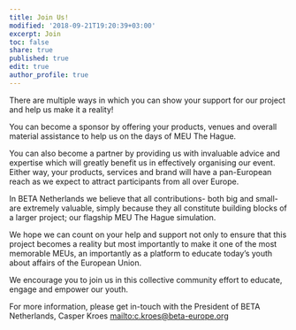```yaml
---
title: Join Us!
modified: '2018-09-21T19:20:39+03:00'
excerpt: Join
toc: false
share: true
published: true
edit: true
author_profile: true
---
```

There are multiple ways in which you can show your support for our project and help us make it a reality!

You can become a sponsor by offering your products, venues and overall material assistance to help us on the days of MEU The Hague.

You can also become a partner by providing us with invaluable advice and expertise which will greatly benefit us in effectively organising our event. Either way, your products, services and brand will have a pan-European reach as we expect to attract participants from all over Europe.

In BETA Netherlands we believe that all contributions- both big and small- are extremely valuable, simply because they all constitute building blocks of a larger project; our flagship MEU The Hague simulation.

We hope we can count on your help and support not only to ensure that this project becomes a reality but most importantly to make it one of the most memorable MEUs, an importantly as a platform to educate today’s youth about affairs of the European Union.

We encourage you to join us in this collective community effort to educate, engage and empower our youth.

For more information, please get in-touch with the President of BETA Netherlands, Casper Kroes <mailto:c.kroes@beta-europe.org>
